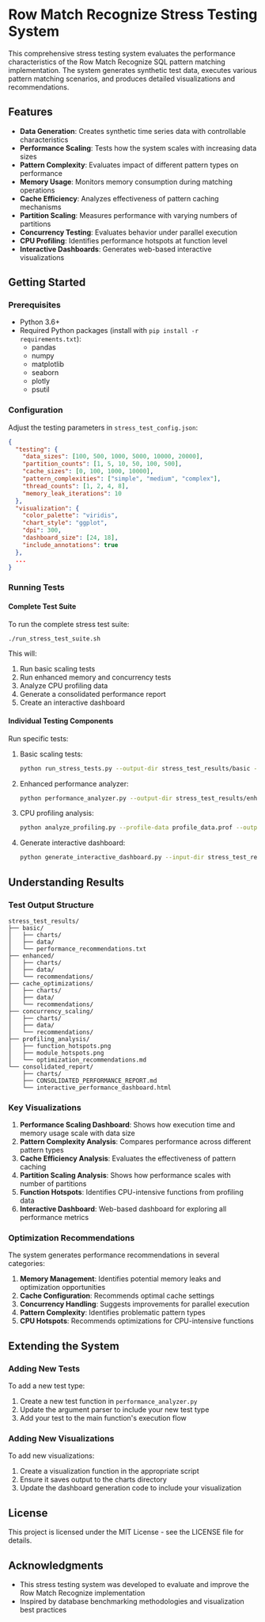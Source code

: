 # Row Match Recognize Stress Testing System

This comprehensive stress testing system evaluates the performance characteristics of the Row Match Recognize SQL pattern matching implementation. The system generates synthetic test data, executes various pattern matching scenarios, and produces detailed visualizations and recommendations.

## Features

- **Data Generation**: Creates synthetic time series data with controllable characteristics
- **Performance Scaling**: Tests how the system scales with increasing data sizes
- **Pattern Complexity**: Evaluates impact of different pattern types on performance
- **Memory Usage**: Monitors memory consumption during matching operations
- **Cache Efficiency**: Analyzes effectiveness of pattern caching mechanisms
- **Partition Scaling**: Measures performance with varying numbers of partitions
- **Concurrency Testing**: Evaluates behavior under parallel execution
- **CPU Profiling**: Identifies performance hotspots at function level
- **Interactive Dashboards**: Generates web-based interactive visualizations

## Getting Started

### Prerequisites

- Python 3.6+
- Required Python packages (install with `pip install -r requirements.txt`):
  - pandas
  - numpy
  - matplotlib
  - seaborn
  - plotly
  - psutil

### Configuration

Adjust the testing parameters in `stress_test_config.json`:

```json
{
  "testing": {
    "data_sizes": [100, 500, 1000, 5000, 10000, 20000],
    "partition_counts": [1, 5, 10, 50, 100, 500],
    "cache_sizes": [0, 100, 1000, 10000],
    "pattern_complexities": ["simple", "medium", "complex"],
    "thread_counts": [1, 2, 4, 8],
    "memory_leak_iterations": 10
  },
  "visualization": {
    "color_palette": "viridis",
    "chart_style": "ggplot",
    "dpi": 300,
    "dashboard_size": [24, 18],
    "include_annotations": true
  },
  ...
}
```

### Running Tests

#### Complete Test Suite

To run the complete stress test suite:

```bash
./run_stress_test_suite.sh
```

This will:
1. Run basic scaling tests
2. Run enhanced memory and concurrency tests
3. Analyze CPU profiling data
4. Generate a consolidated performance report
5. Create an interactive dashboard

#### Individual Testing Components

Run specific tests:

1. Basic scaling tests:
   ```bash
   python run_stress_tests.py --output-dir stress_test_results/basic --test-type all
   ```

2. Enhanced performance analyzer:
   ```bash
   python performance_analyzer.py --output-dir stress_test_results/enhanced --test-type all --threads 4
   ```

3. CPU profiling analysis:
   ```bash
   python analyze_profiling.py --profile-data profile_data.prof --output-dir profiling_analysis
   ```

4. Generate interactive dashboard:
   ```bash
   python generate_interactive_dashboard.py --input-dir stress_test_results --output-file dashboard.html
   ```

## Understanding Results

### Test Output Structure

```
stress_test_results/
├── basic/
│   ├── charts/
│   ├── data/
│   └── performance_recommendations.txt
├── enhanced/
│   ├── charts/
│   ├── data/
│   └── recommendations/
├── cache_optimizations/
│   ├── charts/
│   ├── data/
│   └── recommendations/
├── concurrency_scaling/
│   ├── charts/
│   ├── data/
│   └── recommendations/
├── profiling_analysis/
│   ├── function_hotspots.png
│   ├── module_hotspots.png
│   └── optimization_recommendations.md
└── consolidated_report/
    ├── charts/
    ├── CONSOLIDATED_PERFORMANCE_REPORT.md
    └── interactive_performance_dashboard.html
```

### Key Visualizations

1. **Performance Scaling Dashboard**: Shows how execution time and memory usage scale with data size
2. **Pattern Complexity Analysis**: Compares performance across different pattern types
3. **Cache Efficiency Analysis**: Evaluates the effectiveness of pattern caching
4. **Partition Scaling Analysis**: Shows how performance scales with number of partitions
5. **Function Hotspots**: Identifies CPU-intensive functions from profiling data
6. **Interactive Dashboard**: Web-based dashboard for exploring all performance metrics

### Optimization Recommendations

The system generates performance recommendations in several categories:

1. **Memory Management**: Identifies potential memory leaks and optimization opportunities
2. **Cache Configuration**: Recommends optimal cache settings
3. **Concurrency Handling**: Suggests improvements for parallel execution
4. **Pattern Complexity**: Identifies problematic pattern types
5. **CPU Hotspots**: Recommends optimizations for CPU-intensive functions

## Extending the System

### Adding New Tests

To add a new test type:

1. Create a new test function in `performance_analyzer.py`
2. Update the argument parser to include your new test type
3. Add your test to the main function's execution flow

### Adding New Visualizations

To add new visualizations:

1. Create a visualization function in the appropriate script
2. Ensure it saves output to the charts directory
3. Update the dashboard generation code to include your visualization

## License

This project is licensed under the MIT License - see the LICENSE file for details.

## Acknowledgments

- This stress testing system was developed to evaluate and improve the Row Match Recognize implementation
- Inspired by database benchmarking methodologies and visualization best practices
